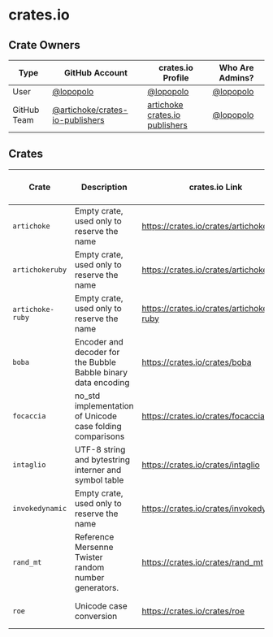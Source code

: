# crates.io

## Crate Owners

| Type        | GitHub Account                    | crates.io Profile                | Who Are Admins? |
| ----------- | --------------------------------- | -------------------------------- | --------------- |
| User        | [@lopopolo]                       | [@lopopolo][crates.io-lopopolo]  | [@lopopolo]     |
| GitHub Team | [@artichoke/crates-io-publishers] | [artichoke crates.io publishers] | [@lopopolo]     |

## Crates

| Crate            | Description                                                    | crates.io Link                            | Who Are Admins?                                | Has Team Owner? | Crate Reservation? |
| ---------------- | -------------------------------------------------------------- | ----------------------------------------- | ---------------------------------------------- | --------------- | ------------------ |
| `artichoke`      | Empty crate, used only to reserve the name                     | <https://crates.io/crates/artichoke>      | [@lopopolo], [@artichoke/crates-io-publishers] | ✅              | ✅                 |
| `artichokeruby`  | Empty crate, used only to reserve the name                     | <https://crates.io/crates/artichokeruby>  | [@lopopolo], [@artichoke/crates-io-publishers] | ✅              | ✅                 |
| `artichoke-ruby` | Empty crate, used only to reserve the name                     | <https://crates.io/crates/artichoke-ruby> | [@lopopolo], [@artichoke/crates-io-publishers] | ✅              | ✅                 |
| `boba`           | Encoder and decoder for the Bubble Babble binary data encoding | <https://crates.io/crates/boba>           | [@lopopolo], [@artichoke/crates-io-publishers] | ✅              |                    |
| `focaccia`       | no_std implementation of Unicode case folding comparisons      | <https://crates.io/crates/focaccia>       | [@lopopolo], [@artichoke/crates-io-publishers] | ✅              |                    |
| `intaglio`       | UTF-8 string and bytestring interner and symbol table          | <https://crates.io/crates/intaglio>       | [@lopopolo], [@artichoke/crates-io-publishers] | ✅              |                    |
| `invokedynamic`  | Empty crate, used only to reserve the name                     | <https://crates.io/crates/invokedynamic>  | [@lopopolo], [@artichoke/crates-io-publishers] | ✅              | ✅                 |
| `rand_mt`        | Reference Mersenne Twister random number generators.           | <https://crates.io/crates/rand_mt>        | [@lopopolo], [@artichoke/crates-io-publishers] | ✅              |                    |
| `roe`            | Unicode case conversion                                        | <https://crates.io/crates/roe>            | [@lopopolo], [@artichoke/crates-io-publishers] | ✅              |                    |

[@lopopolo]: https://github.com/lopopolo
[crates.io-lopopolo]: https://crates.io/users/lopopolo
[@artichoke/crates-io-publishers]:
  https://github.com/orgs/artichoke/teams/crates-io-publishers
[artichoke crates.io publishers]:
  https://crates.io/teams/github:artichoke:crates-io-publishers
